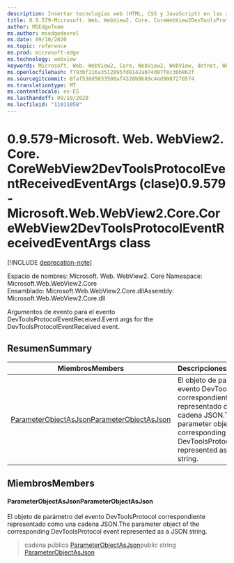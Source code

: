 ```yaml
---
description: Insertar tecnologías web (HTML, CSS y JavaScript) en las aplicaciones nativas con el control Microsoft Edge WebView2
title: 0.9.579-Microsoft. Web. WebView2. Core. CoreWebView2DevToolsProtocolEventReceivedEventArgs
author: MSEdgeTeam
ms.author: msedgedevrel
ms.date: 09/10/2020
ms.topic: reference
ms.prod: microsoft-edge
ms.technology: webview
keywords: Microsoft. Web. WebView2, Core, WebView2, WebView, dotnet, WPF, WinForms, App, Edge, CoreWebView2, CoreWebView2Controller, control de explorador, Edge HTML, Microsoft. Web. WebView2. Core. CoreWebView2DevToolsProtocolEventReceivedEventArgs
ms.openlocfilehash: f793bf216a3512895fd8142a074d87f8c30b862f
ms.sourcegitcommit: 0faf538d5033508af4320b9b89c4ed99872f0574
ms.translationtype: MT
ms.contentlocale: es-ES
ms.lasthandoff: 09/10/2020
ms.locfileid: "11011058"
---
```

# <span data-ttu-id="3330d-104">0.9.579-Microsoft. Web. WebView2. Core. CoreWebView2DevToolsProtocolEventReceivedEventArgs (clase)</span><span class="sxs-lookup"><span data-stu-id="3330d-104">0.9.579 - Microsoft.Web.WebView2.Core.CoreWebView2DevToolsProtocolEventReceivedEventArgs class</span></span> 

[!INCLUDE [deprecation-note](../../includes/deprecation-note.md)]

<span data-ttu-id="3330d-105">Espacio de nombres: Microsoft. Web. WebView2. Core </span><span class="sxs-lookup"><span data-stu-id="3330d-105">Namespace: Microsoft.Web.WebView2.Core</span></span>\
<span data-ttu-id="3330d-106">Ensamblado: Microsoft.Web.WebView2.Core.dll</span><span class="sxs-lookup"><span data-stu-id="3330d-106">Assembly: Microsoft.Web.WebView2.Core.dll</span></span>

<span data-ttu-id="3330d-107">Argumentos de evento para el evento DevToolsProtocolEventReceived.</span><span class="sxs-lookup"><span data-stu-id="3330d-107">Event args for the DevToolsProtocolEventReceived event.</span></span>

## <span data-ttu-id="3330d-108">Resumen</span><span class="sxs-lookup"><span data-stu-id="3330d-108">Summary</span></span>

 <span data-ttu-id="3330d-109">Miembros</span><span class="sxs-lookup"><span data-stu-id="3330d-109">Members</span></span>                        | <span data-ttu-id="3330d-110">Descripciones</span><span class="sxs-lookup"><span data-stu-id="3330d-110">Descriptions</span></span>
--------------------------------|---------------------------------------------
[<span data-ttu-id="3330d-111">ParameterObjectAsJson</span><span class="sxs-lookup"><span data-stu-id="3330d-111">ParameterObjectAsJson</span></span>](#parameterobjectasjson) | <span data-ttu-id="3330d-112">El objeto de parámetro del evento DevToolsProtocol correspondiente representado como una cadena JSON.</span><span class="sxs-lookup"><span data-stu-id="3330d-112">The parameter object of the corresponding DevToolsProtocol event represented as a JSON string.</span></span>

## <span data-ttu-id="3330d-113">Miembros</span><span class="sxs-lookup"><span data-stu-id="3330d-113">Members</span></span>

#### <span data-ttu-id="3330d-114">ParameterObjectAsJson</span><span class="sxs-lookup"><span data-stu-id="3330d-114">ParameterObjectAsJson</span></span> 

<span data-ttu-id="3330d-115">El objeto de parámetro del evento DevToolsProtocol correspondiente representado como una cadena JSON.</span><span class="sxs-lookup"><span data-stu-id="3330d-115">The parameter object of the corresponding DevToolsProtocol event represented as a JSON string.</span></span>

> <span data-ttu-id="3330d-116">cadena pública [ParameterObjectAsJson](#parameterobjectasjson)</span><span class="sxs-lookup"><span data-stu-id="3330d-116">public string [ParameterObjectAsJson](#parameterobjectasjson)</span></span>

